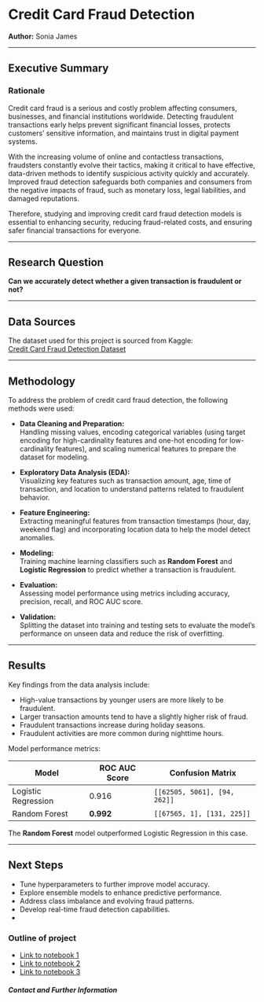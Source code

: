 # Credit Card Fraud Detection

**Author:** Sonia James

---

## Executive Summary

### Rationale

Credit card fraud is a serious and costly problem affecting consumers, businesses, and financial institutions worldwide. Detecting fraudulent transactions early helps prevent significant financial losses, protects customers’ sensitive information, and maintains trust in digital payment systems.

With the increasing volume of online and contactless transactions, fraudsters constantly evolve their tactics, making it critical to have effective, data-driven methods to identify suspicious activity quickly and accurately. Improved fraud detection safeguards both companies and consumers from the negative impacts of fraud, such as monetary loss, legal liabilities, and damaged reputations.

Therefore, studying and improving credit card fraud detection models is essential to enhancing security, reducing fraud-related costs, and ensuring safer financial transactions for everyone.

---

## Research Question

**Can we accurately detect whether a given transaction is fraudulent or not?**

---

## Data Sources

The dataset used for this project is sourced from Kaggle:  
[Credit Card Fraud Detection Dataset](https://www.kaggle.com/datasets/dntai1983/fraud-data/data)

---

## Methodology

To address the problem of credit card fraud detection, the following methods were used:

- **Data Cleaning and Preparation:**  
  Handling missing values, encoding categorical variables (using target encoding for high-cardinality features and one-hot encoding for low-cardinality features), and scaling numerical features to prepare the dataset for modeling.

- **Exploratory Data Analysis (EDA):**  
  Visualizing key features such as transaction amount, age, time of transaction, and location to understand patterns related to fraudulent behavior.

- **Feature Engineering:**  
  Extracting meaningful features from transaction timestamps (hour, day, weekend flag) and incorporating location data to help the model detect anomalies.

- **Modeling:**  
  Training machine learning classifiers such as **Random Forest** and **Logistic Regression** to predict whether a transaction is fraudulent.

- **Evaluation:**  
  Assessing model performance using metrics including accuracy, precision, recall, and ROC AUC score.

- **Validation:**  
  Splitting the dataset into training and testing sets to evaluate the model’s performance on unseen data and reduce the risk of overfitting.

---

## Results

Key findings from the data analysis include:

- High-value transactions by younger users are more likely to be fraudulent.
- Larger transaction amounts tend to have a slightly higher risk of fraud.
- Fraudulent transactions increase during holiday seasons.
- Fraudulent activities are more common during nighttime hours.

Model performance metrics:

| Model               | ROC AUC Score | Confusion Matrix               |
|---------------------|---------------|-------------------------------|
| Logistic Regression  | 0.916         | `[[62505, 5061], [94, 262]]`  |
| Random Forest       | **0.992**     | `[[67565, 1], [131, 225]]`    |

The **Random Forest** model outperformed Logistic Regression in this case.

---

## Next Steps

- Tune hyperparameters to further improve model accuracy.  
- Explore ensemble models to enhance predictive performance.  
- Address class imbalance and evolving fraud patterns.  
- Develop real-time fraud detection capabilities.
-


### Outline of project

- [Link to notebook 1]()
- [Link to notebook 2]()
- [Link to notebook 3]()


##### Contact and Further Information


